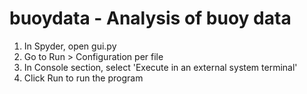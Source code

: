 # buoydata - Analysis of buoy data

1. In Spyder, open gui.py
2. Go to Run > Configuration per file
3. In Console section, select 'Execute in an external system terminal'
4. Click Run to run the program
